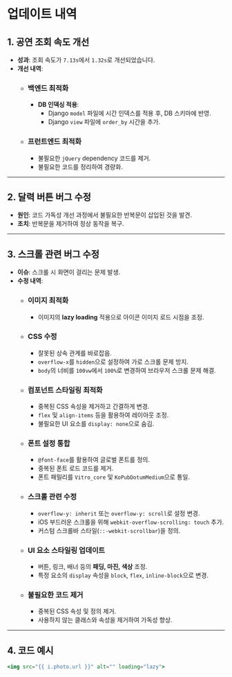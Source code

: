 # 업데이트 내역

## 1. 공연 조회 속도 개선
- **성과**: 조회 속도가 `7.13s`에서 `1.32s`로 개선되었습니다.
- **개선 내역**:
  - ### 백엔드 최적화
    - **DB 인덱싱 적용**:
      - Django `model` 파일에 시간 인덱스를 적용 후, DB 스키마에 반영.
      - Django `view` 파일에 `order_by` 시간을 추가.
  - ### 프런트엔드 최적화
    - 불필요한 `jQuery` dependency 코드를 제거.
    - 불필요한 코드를 정리하여 경량화.

---

## 2. 달력 버튼 버그 수정
- **원인**: 코드 가독성 개선 과정에서 불필요한 반복문이 삽입된 것을 발견.
- **조치**: 반복문을 제거하여 정상 동작을 복구.

---

## 3. 스크롤 관련 버그 수정
- **이슈**: 스크롤 시 화면이 걸리는 문제 발생.
- **수정 내역**:
  - ### 이미지 최적화
    - 이미지의 **lazy loading** 적용으로 아이콘 이미지 로드 시점을 조정.
  - ### CSS 수정
    - 잘못된 상속 관계를 바로잡음.
    - `overflow-x`를 `hidden`으로 설정하여 가로 스크롤 문제 방지.
    - `body`의 너비를 `100vw`에서 `100%`로 변경하여 브라우저 스크롤 문제 해결.
  - ### 컴포넌트 스타일링 최적화
    - 중복된 CSS 속성을 제거하고 간결하게 변경.
    - `flex` 및 `align-items` 등을 활용하여 레이아웃 조정.
    - 불필요한 UI 요소를 `display: none`으로 숨김.
  - ### 폰트 설정 통합
    - `@font-face`를 활용하여 글로벌 폰트를 정의.
    - 중복된 폰트 로드 코드를 제거.
    - 폰트 패밀리를 `Vitro_core` 및 `KoPubDotumMedium`으로 통일.
  - ### 스크롤 관련 수정
    - `overflow-y: inherit` 또는 `overflow-y: scroll`로 설정 변경.
    - iOS 부드러운 스크롤을 위해 `webkit-overflow-scrolling: touch` 추가.
    - 커스텀 스크롤바 스타일(`::-webkit-scrollbar`)을 정의.
  - ### UI 요소 스타일링 업데이트
    - 버튼, 링크, 배너 등의 **패딩, 마진, 색상** 조정.
    - 특정 요소의 `display` 속성을 `block`, `flex`, `inline-block`으로 변경.
  - ### 불필요한 코드 제거
    - 중복된 CSS 속성 및 정의 제거.
    - 사용하지 않는 클래스와 속성을 제거하여 가독성 향상.

---

## 4. 코드 예시
```jsx
<img src="{{ i.photo.url }}" alt="" loading="lazy">

